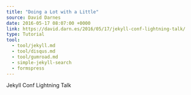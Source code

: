 ```yaml
---
title: "Doing a Lot with a Little"
source: David Darnes
date: 2016-05-17 08:07:00 +0000
link: https://david.darn.es/2016/05/17/jekyll-conf-lightning-talk/
type: Tutorial
tool:
  - tool/jekyll.md
  - tool/disqus.md
  - tool/gumroad.md
  - simple-jekyll-search
  - formspress
---
```


Jekyll Conf Lightning Talk
